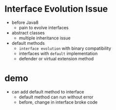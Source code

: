 # Interface Evolution Issue

- before Java8
  - pain to evolve interfaces
- abstract classes
  - multiple inheritance issue
- default methods
  - `interface evolution` with binary compatibility
  - interfaces with `default` implementation
  - defender or virtual extension method

# demo

- can add default method to interface
  - default method can run without error
  - before, change in interface broke code
